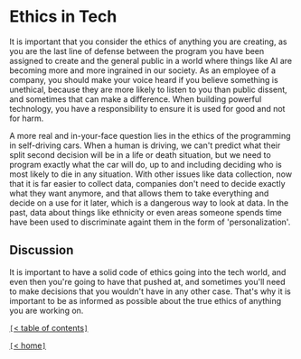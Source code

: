 # Ethics in Tech

It is important that you consider the ethics of anything you are creating, as you are the last line of defense between the program you have been assigned to create and the general public in a world where things like AI are becoming more and more ingrained in our society. As an employee of a company, you should make your voice heard if you believe something is unethical, because they are more likely to listen to you than public dissent, and sometimes that can make a difference. When building powerful technology, you have a responsibility to ensure it is used for good and not for harm.

A more real and in-your-face question lies in the ethics of the programming in self-driving cars. When a human is driving, we can't predict what their split second decision will be in a life or death situation, but we need to program exactly what the car will do, up to and including deciding who is most likely to die in any situation. With other issues like data collection, now that it is far easier to collect data, companies don't need to decide exactly what they want anymore, and that allows them to take everything and decide on a use for it later, which is a dangerous way to look at data. In the past, data about things like ethnicity or even areas someone spends time have been used to discriminate againt them in the form of 'personalization'.

## Discussion

It is important to have a solid code of ethics going into the tech world, and even then you're going to have that pushed at, and sometimes you'll need to make decisions that you wouldn't have in any other case. That's why it is important to be as informed as possible about the true ethics of anything you are working on.

[`[`< table of contents`]`](code401.md)

[`[`< home`]`](README.md)
